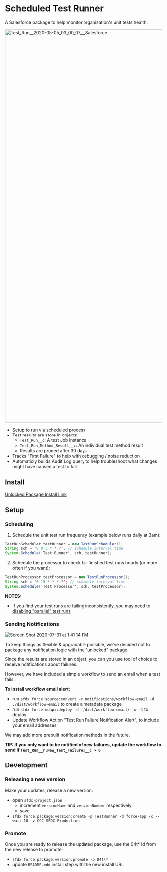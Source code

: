# Scheduled Test Runner

A Salesforce package to help monitor organization's unit tests health.

<img width="1264" alt="Test_Run__2020-05-05_03_00_07___Salesforce" src="https://user-images.githubusercontent.com/5217568/81127689-3c223900-8efc-11ea-94ab-7bfb34a4c957.png">

-   Setup to run via scheduled process
-   Test results are store in objects
    -   `Test_Run__c`: A test Job instance
    -   `Test_Run_Method_Result__c`: An individual test method result
    -    Results are pruned after 30 days
-   Tracks "First Failure" to help with debugging / noise reduction
-   Automaticly builds Audit Log query to help troubleshoot what changes might have caused a test to fail

## Install

[Unlocked Package Install Link](https://login.salesforce.com/packaging/installPackage.apexp?p0=04t1C000000pQglQAE)

## Setup

### Scheduling

1. Schedule the unit test run frequency (example below runs daily at 3am):

```java
TestRunScheduler testRunner = new TestRunScheduler();
String sch = '0 0 3 * * ?'; // schedule interval time
System.Schedule('Test Runner', sch, testRunner);
```

2. Schedule the processor to check for finished test runs hourly (or more often if you want):

```java
TestRunProcessor testProcessor = new TestRunProcessor();
String sch = '0 15 * * * ?'; // schedule interval time
System.Schedule('Test Processor', sch, testProcessor);
```

**NOTES:**

-   If you find your test runs are failing inconsistently, you may need to [disabling "parallel" test runs](https://developer.salesforce.com/docs/atlas.en-us.apexcode.meta/apexcode/apex_testing_best_practices.htm)

### Sending Notifications

![Screen Shot 2020-07-31 at 1 41 14 PM](https://user-images.githubusercontent.com/5217568/89072011-08a54e00-d335-11ea-9ba9-10c5a03cb8ee.png)

To keep things as flexible & upgradable possible, we've decided not to package any notification logic with the "unlocked" package.

Since the results are stored in an object, you can you use tool of choice to receive notifications about failures.

However, we have included a simple workflow to send an email when a test fails.

**To install workflow email alert:**

-   run `sfdx force:source:convert -r notifications/workflow-email -d ./dist/workflow-email` to create a metadata package
-   run `sfdx force:mdapi:deploy -d ./dist/workflow-email/ -w -1` to deploy
-   Update Workflow Action "Test Run Failure Notification Alert", to include your email addresses

We may add more prebuilt notification methods in the future.

**TIP: If you only want to be notified of new failures, update the workflow to send if `Test_Run__r.New_Test_Failures__c > 0`**

## Development

### Releasing a new version

Make your updates, release a new version:

-   open `sfdx-project.json`
    -   increment `versionName` and `versionNumber` respectively
    -   save
-   `sfdx force:package:version:create -p TestRunner -d force-app -x --wait 10 -v CCC-SFDC-Production`

### Promote

Once you are ready to release the updated package, use the 04t\* Id from the new release to promote:

-   `sfdx force:package:version:promote -p 04t\*`
-   update `README.mdd` install step with the new install URL
